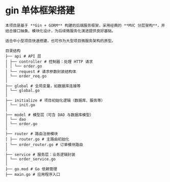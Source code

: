  # gin 单体框架搭建
    本项目是基于 **Gin + GORM** 构建的后端服务框架，采用经典的 **MVC 分层架构**，并结合接口抽象、模块化设计，为后续微服务化演进提供良好基础。
    
    适合中小型项目快速搭建，也可作为大型项目微服务架构的原型。

    目录结构
    ├── api # API 层
    │ ├── controller # 控制器：处理 HTTP 请求
    │ │ └── order.go
    │ └── request # 请求参数封装结构体
    │ └── order_req.go
    │
    ├── global # 全局变量，如数据库连接等
    │ └── global.go
    │
    ├── initialize # 项目初始化逻辑（数据库、服务等）
    │ └── init.go
    │
    ├── model # 模型层（可含 DAO 与数据库模型）
    │ └── dao
    │ └── order.go
    │
    ├── router # 路由注册模块
    │ ├── router.go # 主路由初始化
    │ └── order_router.go # 订单模块路由
    │
    ├── service # 服务层：业务逻辑封装
    │ └── order_service.go
    │
    ├── go.mod # Go 依赖管理
    ├── main.go # 应用程序入口